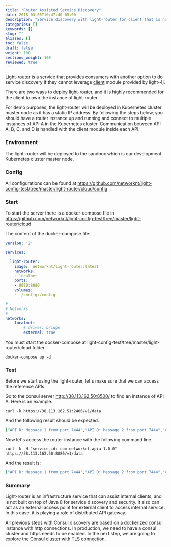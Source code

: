 ```yaml
---
title: "Router Assisted Service Discovery"
date: 2018-03-05T10:47:40-05:00
description: "Service discovery with light-router for client that is not running in a JVM. "
categories: []
keywords: []
slug: ""
aliases: []
toc: false
draft: false
weight: 100
sections_weight: 100
reviewed: true
---
```


[Light-router][] is a service that provides consumers with another option to do service discovery if they cannot leverage [client][] module provided by light-4j.

There are two ways to [deploy light-router][], and it is highly recommended for the client to own the instance of light-router.  

For demo purposes, the light-router will be deployed in Kubernetes cluster master node as it has a static IP address. By following the steps below, you should have a router instance up and running and connect to multiple instances of API A in the Kubernetes cluster. Communication between API A, B, C, and D is handled with the client module inside each API. 

### Environment

The light-router will be deployed to the sandbox which is our development Kubernetes cluster master node. 

### Config

All configurations can be found at https://github.com/networknt/light-config-test/tree/master/light-router/cloud/config

### Start 

To start the server there is a docker-compose file in https://github.com/networknt/light-config-test/tree/master/light-router/cloud

The content of the docker-compose file:

```yaml
version: '2'

services:

  light-router:
    image:  networknt/light-router:latest
    networks:
    - localnet
    ports:
    - 8080:8080
    volumes:
    - ./config:/config

#
# Networks
#
networks:
    localnet:
        # driver: bridge
        external: true

```

You must start the docker-compose at light-config-test/tree/master/light-router/cloud folder.

```
docker-compose up -d
``` 


### Test

Before we start using the light-router, let's make sure that we can access the reference APIs. 

Go to the consul server http://38.113.162.50:8500/ to find an instance of API A. Here is an example.  

```
curl -k https://38.113.162.51:2406/v1/data
```

And the following result should be expected. 

```json
["API D: Message 1 from port 7444","API D: Message 2 from port 7444","API B: Message 1","API B: Message 2","API C: Message 1","API C: Message 2","API A: Message 1","API A: Message 2"]
```

Now let's access the router instance with the following command line. 

```
curl -k -H "service_id: com.networknt.apia-1.0.0" https://38.113.162.50:8080/v1/data
```

And the result is:

```json
["API D: Message 1 from port 7444","API D: Message 2 from port 7444","API B: Message 1","API B: Message 2","API C: Message 1","API C: Message 2","API A: Message 1","API A: Message 2"]
```

### Summary

Light-router is an infrastructure service that can assist internal clients, and is not built on top of Java 8 for service discovery and security. It also can act as an external access point for external client to access internal service. In this case, it is playing a role of distributed API gateway.  

All previous steps with Consul discovery are based on a dockerized consul instance with http connections. In production, we need to have a consul cluster and https needs to be enabled. In the next step, we are going to explore the [Consul cluster with TLS] connection. 


[Light-router]: /service/router/
[client]: /concern/client/
[deploy light-router]: /service/router/location-ownership/
[Consul cluster with TLS]: /tutorial/common/discovery/consul-tls/

